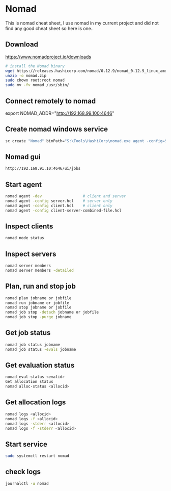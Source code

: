 # Nomad

This is nomad cheat sheet, I use nomad in my current project and did not find any good cheat sheet so here is one..

## Download

https://www.nomadproject.io/downloads

```bash
# install the Nomad binary
wget https://releases.hashicorp.com/nomad/0.12.9/nomad_0.12.9_linux_amd64.zip -O nomad.zip
unzip -o nomad.zip
sudo chown root:root nomad
sudo mv -fv nomad /usr/sbin/
```

## Connect remotely to nomad

export NOMAD_ADDR="http://192.168.99.100:4646"

## Create nomad windows service
```bash
sc create "Nomad" binPath="S:\Tools\HashiCorp\nomad.exe agent -config=S:\Tools\HashiCorp\configs\client-server-combined-file.hcl start= auto
```

## Nomad gui
```bash
http://192.168.91.10:4646/ui/jobs
```

## Start agent
```bash
nomad agent -dev                  # client and server
nomad agent -config server.hcl    # server only
nomad agent -config client.hcl    # client only
nomad agent -config client-server-combined-file.hcl
```

## Inspect clients
```bash
nomad node status
```
## Inspect servers
```bash
nomad server members
nomad server members -detailed
```
## Plan, run and stop job
```bash
nomad plan jobname or jobfile
nomad run jobname or jobfile
nomad stop jobname or jobfile
nomad job stop -detach jobname or jobfile
nomad job stop -purge jobname
```
## Get job status
```bash
nomad job status jobname
nomad job status -evals jobname
```
## Get evaluation status
```bash
nomad eval-status <evalid>
Get allocation status
nomad alloc-status <allocid>
```
## Get allocation logs
```bash
nomad logs <allocid>
nomad logs -f <allocid>
nomad logs -stderr <allocid>
nomad logs -f -stderr <allocid>
```
## Start service
```bash
sudo systemctl restart nomad
```
## check logs
```bash
journalctl -u nomad
```

